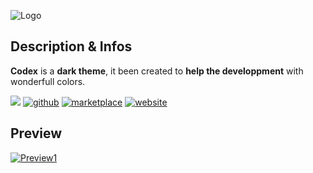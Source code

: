 ![Logo](https://lh3.googleusercontent.com/tla-I4I8E8VIovqu7-rmIPHXiJtL3dYkKse5NcRIGtjiLf5wv-i_55rEUs3wm3xuV56PqnumPL432S3Pp_lPwXcUQPq_N1Jiew5tYBQP12rd2z715HevDaKxi6gMM3iljw6iKnSHyWuVlnHhqtsA4yk5ReayX8Xku7vFZH784Q_RIGDppEIGrru89FN_Rr0kyv50ZWuVR5yYrv_Y4f-8UidSISPqNnZ4McohtmPbEkkKk2VffkY_7E71xuz8NmKQCcv5_xseOMNHOM8FanrE7QX6F5RNkJrzEMgLE77SRLYZ4J51MBFmqevZGDIYjfRUeGAcLXXTmbQFpy0WNJfBPCw_kviHJIZkK04hj10PggQxCp6w0r6jVgeUMaUaS_Y-eSC4irWlUn0e3EC5KfKF720BIPfwOVE-5WyoGzLDC1i7BJfMB6-wsRWMZL7PJxxMloSVAhSiMhbIV0y9dwsdzIp_18XhJ8SebhYnAxrIOGOM-BK8mz44IzyCCfFDlYEt7SHJwtXIvi2oMe2SykhHXXNr56iD9KL4nUZZFe-YZrUK9Es84FkAIeJAe7oYtDiondACD-ycZ1Cvpud0gKBVLcVqe_138tYfPmlJaxhYn3Ev0GwqpmBxUW-wwO66HOG13sPmWk9Ks9v2Vhcrki_QTXGylZspUR8Yi8BnrJxUn-zQZMdFONoHAgakoplABN8iG94Zlb4vRG0koZIcZUz8K69mYzlXIV1a96cl-ohB8guPG9nEppK1cv6WDYm7a4RqwYwUJici3gCWMMQW_xmf372JMS5eH7lC40OgcPyfF9ID0nv-zdyB57Fz407gLpBNnUNp_d3ENRLOkxJwaxO7RPQMsj2e5KwTMzrHE-TuG6ZOufQAZbaHG2_yl_mc1SNrkQwLljjP5H8T--YkUysyN9upn8fszhW0dESCkPd2cNeD=s128-no?authuser=0)

## Description & Infos
**Codex** is a **dark theme**, it been created to **help the developpment** with wonderfull colors.

[![](https://img.shields.io/badge/Visual_Studio_Code-Dark_Theme-blue?style=for-the-badge&logo=&link=https://github.io/deltim/codex-theme)]() [![github](https://img.shields.io/badge/View_the_github_repository-gray?style=for-the-badge&logo=github&logoColor=white)](https://github.com/deltim/codex-theme) [![marketplace](https://img.shields.io/badge/View_the_market_place_product-gray?style=for-the-badge&logo=visualstudiocode&logoColor=white)]() [![website](https://img.shields.io/badge/Deletrez_Timothy-Website-red?style=for-the-badge&logo=&logoColor=white)](https://timothydeletrez.be)


## Preview
[![Preview1](https://lh3.googleusercontent.com/7MwJ9YywVJ3iPkwJkHEd8kJ7whkeqmYXQ1CTnJ7SAPm4yoJMxYAOUPCcL5JqU7qtjpnPYN6QYVKnKDq3Do3oKcWRPk4HxCFxX63UcwrLq8knMofwCqdTqkDkwiULwQr98D9s6vjzLwoCA4G-B3nus1wjhrlLPz1nFnvvvdLuju3UaG-zdHNdX0OStKg56KMyM2s_IljLbVr3M_FDSkkp-GED-hfLfmYpCdOa7s4ilWIHQ5ZExNSm3_Bwr1aUZO37vojA6XQPi2NsyBRCmsi_mdlUzGzsEslDxxBfh5gp9ulZlAdodh5KpwYEuuGhcCpk7NGtZA-nfhh1ZFuPk4GDawkHWatYXIvAloZlKj6tSZUDNI46D3YL-joGDY5AZ-6NIrTSPnznU0Hkc4CVng79kK4W4pM3Gp05ybgoqIMihaFOkugaaRzky77wJW_TrwZXWbAd1wkxY4UtO7GU4QdG8Q33ubQl8AseYz-D623Jzvc6tucelPs4tmQRuQJk9ZnKgxM6FbyaobbcPpjg8wNuQVTAbRrkEUICX8HJRRAcBxQd1lauE509d7lXs7A5__l1Cjwnjekf88fas5qjZVO_xwvGC_qOIMXF5eGbgMcyoe-ZZ8T6RcB4RF00hIgX4BZFEWLITDBn8Yik0wWwadQvEcgeyLDdqreD4buoEhbnk6BDDxF9YjjwS_jiNx--nFgjoSN97a0vtocdsMUwW2fehYWFEQxSu66g_TaSnJFETV-CkmkRWDoV_ptL6pnaktNX7oOP_k_he-xeV7Q0Pqu2uWfWQFVc-or-PsFh10fdJqiMSAkOE3XqyPyDCCGtwQVbp0bCs3uM0sRwZMxTwMsP4tcPXE5nELL4OwuHGFqwC1Zd3cDNLN8Sgu2nnzhlw4pnOiSQntcbaciHOUqpoyjgS2HeDG5ttysB6rtgSEULfhIg=w1666-h947-s-no?authuser=0)]()
